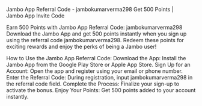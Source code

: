 Jambo App Referral Code - jambokumarverma298 Get 500 Points | Jambo App Invite Code

Earn 500 Points with Jambo App Referral Code: jambokumarverma298
Download the Jambo App and get 500 points instantly when you sign up using the referral code jambokumarverma298. Redeem these points for exciting rewards and enjoy the perks of being a Jambo user!

How to Use the Jambo App Referral Code:
Download the App: Install the Jambo App from the Google Play Store or Apple App Store.
Sign Up for an Account: Open the app and register using your email or phone number.
Enter the Referral Code: During registration, input jambokumarverma298 in the referral code field.
Complete the Process: Finalize your sign-up to activate the bonus.
Enjoy Your Points: Get 500 points added to your account instantly.
